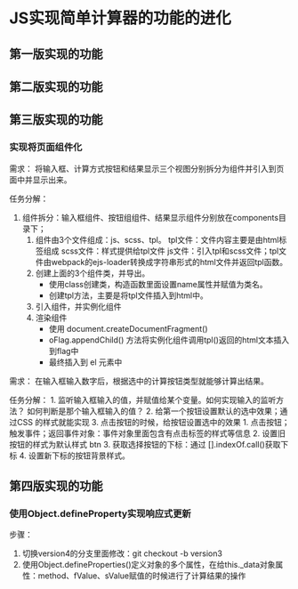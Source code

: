 # JS实现简单计算器的功能的进化

## 第一版实现的功能

## 第二版实现的功能

## 第三版实现的功能
  ### 实现将页面组件化
需求：
    将输入框、计算方式按钮和结果显示三个视图分别拆分为组件并引入到页面中并显示出来。

任务分解：
1. 组件拆分：输入框组件、按钮组组件、结果显示组件分别放在components目录下；
   1. 组件由3个文件组成：js、scss、tpl。
      tpl文件：文件内容主要是由html标签组成
      scss文件：样式提供给tpl文件
      js文件：引入tpl和scss文件；tpl文件由webpack的ejs-loader转换成字符串形式的html文件并返回tpl函数。
    2. 创建上面的3个组件类，并导出。
        - 使用class创建类，构造函数里面设置name属性并赋值为类名。
        - 创建tpl方法，主要是将tpl文件插入到html中。
    3. 引入组件，并实例化组件
    4. 渲染组件
        - 使用 document.createDocumentFragment() 
        - oFlag.appendChild() 方法将实例化组件调用tpl()返回的html文本插入到flag中
        - 最终插入到 el 元素中
   
   
  需求：
   在输入框输入数字后，根据选中的计算按钮类型就能够计算出结果。
  
  任务分解：
     1. 监听输入框输入的值，并赋值给某个变量。如何实现输入的监听方法？
        如何判断是那个输入框输入的值？
     2. 给第一个按钮设置默认的选中效果；通过CSS 的样式就能实现
     3. 点击按钮的时候，给按钮设置选中的效果
        1. 点击按钮；触发事件；返回事件对象：事件对象里面包含有点击标签的样式等信息
        2. 设置旧按钮的样式为默认样式 btn
        3. 获取选择按钮的下标：通过 [].indexOf.call()获取下标
        4. 设置新下标的按钮背景样式。
   
## 第四版实现的功能 
### 使用Object.defineProperty实现响应式更新

步骤：
1. 切换version4的分支里面修改：git checkout -b version3 
2. 使用Object.defineProperties()定义对象的多个属性，在给this._data对象属性：method、fValue、sValue赋值的时候进行了计算结果的操作

